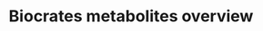 ---
authors:
- DeSl
- Egonw
- Eweitz
description: This pathway contains metabolites which can be measured by the Biocrates
  lab (http://www.biocrates.com/). All nodes are annotated with Wikidata identifiers,
  to take the different stereo-isomers which could exist in other pathways into account.
  With help of BridgeDb, the annotations in this pathway are linked to several other
  databases (such a HMDB, ChEBI, Pubchem etc.). This pathway can be used to annotate
  your own Biocrates data-set, as well as being a starting point to visualise statistical
  analysis in one go.
last-edited: 2021-05-22
organisms:
- Homo sapiens
redirect_from:
- /index.php/Pathway:WP4234
- /instance/WP4234
schema-jsonld:
- '@context': https://schema.org/
  '@id': https://wikipathways.github.io/pathways/WP4234.html
  '@type': Dataset
  creator:
    '@type': Organization
    name: WikiPathways
  description: This pathway contains metabolites which can be measured by the Biocrates
    lab (http://www.biocrates.com/). All nodes are annotated with Wikidata identifiers,
    to take the different stereo-isomers which could exist in other pathways into
    account. With help of BridgeDb, the annotations in this pathway are linked to
    several other databases (such a HMDB, ChEBI, Pubchem etc.). This pathway can be
    used to annotate your own Biocrates data-set, as well as being a starting point
    to visualise statistical analysis in one go.
  keywords:
  - ''
  - O-linoleyl-L-carnitine
  - 1-[(8Z,11Z,14Z)-icosatrienoyl]-sn-glycero-3-phosphocholine
  - Octanoylcarnitine (uncharged)
  - D-glutamine
  - Tetradecadienylcarnitine
  - Testosterone
  - dehydroepiandrosterone
  - DL-serine
  - D-proline
  - hydroxyprogesterone
  - D-asparagine
  - 11-Deoxycorticosterone
  - N-palmitoylsphingomyelin
  - O-octanoyl-L-carnitine
  - Putrescine
  - 3-nitro-D-tyrosine
  - Acetylcarnitine
  - D-leucine
  - D-serine
  - (9Z)-3-hydroxyoctadecenoylcarnitine
  - D-tyrosine
  - O-valeroyl-L-carnitine
  - Androsterone
  - O-glutaconyl-L-carnitine
  - O-octadecanoyl-L-carnitine
  - Etiocholanolone
  - 2-Hexenoyl-L-carnitine
  - N-[(13Z)-3-hydroxydocos-13-enoyl]sphingosine-1-phosphocholine
  - levocarnitine
  - 11-Deoxycortisol
  - L-arginine
  - L-DOPA
  - L-tyrosine
  - Creatinine
  - trans-4-hydroxyproline
  - O-glutaconyl-R-carnitine
  - N-oleoylsphingosine-1-phosphocholine
  - D-histidine
  - D-DOPA
  - L-Propionylcarnitine
  - (+/-)-myristoylcarnitine(aka Tetradecanoylcarnitine)
  - 3-Hydroxyhexadecadienoylcarnitine
  - Spermine
  - DL-aspartic acid
  - D-arginine
  - O-3-methylglutaryl-L-carnitine
  - L-phenylalanine
  - DL-lysine
  - SM C16:1
  - 11Z-Octadecenylcarnitine
  - D-methionine
  - O-(hydroxyhexadecenoyl)carnitine
  - Hydroxyhexadecenoylcarnitine
  - Histamine
  - L-Aspartic Acid
  - trans-2-Dodecenoylcarnitine
  - N,N-dimethylarginine
  - O-butanoylcarnitine
  - (+/-)-lauroylcarnitine(aka Dodecanoylcarnitine)
  - L-glutamic acid
  - estrone
  - 1-hexadecanoyl-sn-glycero-3-phosphocholine
  - O-glutaroyl-L-carnitine
  - estradiol
  - Androstenedione
  - methionine S-oxide
  - hydroxypropionyl-L-carnitine
  - Carnitine
  - L-glutamine
  - D-phenylalanine
  - O-hexanoyl-DL-carnitine
  - DL-proline
  - D-valine
  - 1-[(9Z)-hexadecenoyl]-sn-glycero-3-phosphocholine
  - SM(d18:0/20:2(11Z,14Z))
  - D-isoleucine
  - dihydrotestosteron
  - (R)-3-hydroxybutyrylcarnitine
  - D-threonine
  - 1-heptadecanoyl-sn-glycero-3-phosphocholine
  - symmetric dimethylarginine
  - (5E)-tetradecenoyl-L-carnitine (Q27225323)
  - L-histidine
  - Corticosterone
  - L-serine
  - O-Dodecanedioylcarnitine
  - Carnosine
  - L-alanine
  - (-)-palmitoyl carnitine
  - N-lignoceroylsphingosine-1-phosphocholine
  - Sarcosine
  - O-butanoyl-L-carnitine
  - Taurine
  - 3-hydroxyhexadecanoylcarnitine
  - (9Z,12Z)-3-hydroxyhexadecadienoylcarnitine
  - O-tiglyl-L-carnitine
  - 9,12-Hexadecadienoyl-L-carnitine
  - glycine
  - O-[(4Z)-decenoyl]carnitine
  - L-ornithine
  - D-ornithine
  - D-lysine
  - Metabolite
  - N-[(15Z)-3-hydroxytetracos-15-enoyl]sphingosine-1-phosphocholine
  - L-asparagine
  - Cortisol
  - O-glutarylcarnitine
  - trans-2-Tetradecenoylcarnitine
  - Serotonin
  - 1-myristoyl-sn-glycero-3-phosphocholine
  - N-[(9Z)-3-hydroxyhexadec-9-enoyl]sphingosine-1-phosphocholine
  - (charged)
  - N-(Octadecanoyl)-sphinganine-1-phosphocholine
  - O-pimelyl-L-carnitine
  - DL-asparganine
  - oleoyl-lysophosphatidylcholine
  - 1-tetracosanoyl-sn-glycero-3-phosphocholine
  - O-Nonaylcarnitine
  - L-lysine
  - (5Z)-tetradecenoylcarnitine
  - D-glutamic acid
  - (+/-)-palmitoyl carnitine
  - O-palmitoleoylcarnitine
  - O-propenoyl-D-carnitine
  - 1-meadoyl-sn-glycero-3-phosphocholine
  - O-linoleyl-L-carnitine(aka Decadienylcarnitine)
  - 1-stearoyl-lysophosphatidylcholine
  - O-[(5Z)-dodecenoyl]carnitine
  - SM(D18:0/22:3(10Z,13Z,16Z))
  - L-thereonie
  - 4-hydroxyproline
  - 3-Hydroxy-cis-5-tetradecenoylcarnitine
  - O-stearoylcarnitine
  - DL-glutamic acid
  - L-isoleucine
  - Dopamine
  - L-proline
  - 1-[(11Z)-octadecenoyl]-sn-glycero-3-phosphocholine
  - L-methionine
  - (+)-acetylcarnitine
  - L-leucine
  - (+/-)Decanoylcarnitine
  - 1-arachidonoyl-sn-glycero-3-phosphocholine
  - DL-tyrosine
  - Androstenolone sulfate
  - 1-linoleoyl-sn-glycero-3-phosphocholine
  - N-[(9Z)-3-hydroxytetradec-9-enoyl]sphingosine-1-phosphocholine
  - D-Aspartic Acid
  - 9-Decenoylcarnitine
  - D-alanine
  - Kynurenine
  - O-[(5Z)-tetradecenoyl]-L-carnitine
  - '[(2R)-3-[(E)-hexacos-5-enoyl]oxy-2-hydroxypropyl] 2-(trimethylazaniumyl)ethyl
    phosphate'
  - L-tryptophan
  - D-tryptophan
  - DL-methionine
  - Hexose (aka ÃƒÅ½Ã‚Â±-D-galactose)
  - D-citrulline
  - Cortisone
  - 1-[(1Z,9Z)-octadecadienyl]-sn-glycero-3-phosphocholine
  - N-(17Z-hexacosenoyl)-sphingosine-1-phosphocholine
  - phenethylamine
  - L-citrulline
  - O-octanoylcarnitine
  - 3-nitro-L-tyrosine
  - '[(2R)-2-hydroxy-3-octacosanoyloxypropyl] 2-(trimethylazaniumyl)ethyl phosphate'
  - '[(2R)-2-hydroxy-3-[(E)-octacos-5-enoyl]oxypropyl] 2-(trimethylazaniumyl)ethyl
    phosphate'
  - Butenyl-L-carnitine
  - 9-Hexadecenoylcarnitine
  - 1-[(8Z,11Z,14Z,17Z)-icosatetraenoyl]-sn-glycero-3-phosphocholine
  - MetaboliteHydroxytetradecadienylcarnitine
  - Aldosterone
  - N-[(13Z,16Z)-3-hydroxydocosa-13,16-enoyl]sphingosine-1-phosphocholine
  - N-hexacosanoylsphingosine-1-phosphocholine
  - 1-hexacosanoyl-2-hydroxy-sn-glycero-3-phosphocholine
  - Spermidine
  - O-[(9Z)-tetradecenoyl]-L-carnitine
  - Acetyl-Ornithine
  - DL-alpha-Aminoadipic acid
  - O-Pimelylcarnitine
  - L-valine
  - (2E)-hexadecenoylcarnitine
  - (+/-)-acetylcarnitine
  - N-[(15Z)-tetracosenoyl]sphing-4-enine-1-phosphocholine
  - Progesterone
  - O-(3-hydroxyvaleryl)-L-carnitine
  license: CC0
  name: Biocrates metabolites overview
seo: CreativeWork
title: Biocrates metabolites overview
wpid: WP4234
---